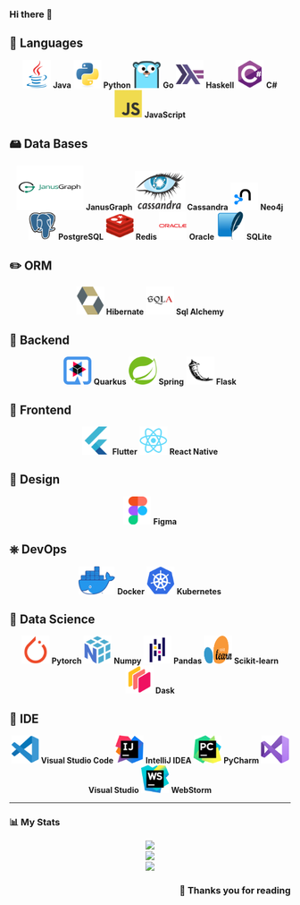 ### Hi there 👋

## 👅 Languages

<div align="center">
    <img src='icons/language/java.svg' width="50" height="50"/> 
    <b>Java</b>
    <img src='icons/language/python.svg' width="50" height="50"/> 
    <b>Python</b>
    <img src='icons/language/go.svg' width="50" height="50"/> 
    <b>Go</b>
    <img src='icons/language/haskell.svg' width="50" height="50"/> 
    <b>Haskell</b>
    <img src='icons/language/csharp.svg' width="50" height="50"/> 
    <b>C#</b>
    <img src='icons/language/javascript.svg' width="50" height="50"/>
    <b>JavaScript</b>
</div>

## 🖴 Data Bases

<div align="center">
    <img src='icons/database/janusgraph.svg' width="120" height="80"/> 
    <b>JanusGraph</b>
    <img src='icons/database/cassandra.svg' width="90" height="70"/> 
    <b>Cassandra</b>
    <img src='icons/database/neo4j.svg' width="50" height="50"/> 
    <b>Neo4j</b>
    <img src='icons/database/postgresql.svg' width="50" height="50"/> 
    <b>PostgreSQL</b>
    <img src='icons/database/redis.svg' width="50" height="50"/> 
    <b>Redis</b>
    <img src='icons/database/oracle.svg' width="50" height="50"/> 
    <b>Oracle</b>
    <img src='icons/database/sqlite.svg' width="50" height="50"/> 
    <b>SQLite</b>
</div>

## ✏️ ORM

<div align="center">
    <img src='icons/orm/hibernate.svg' width="50" height="50"/> 
    <b>Hibernate</b>
    <img src='icons/orm/sqlalchemy.svg' width="50" height="50"/> 
    <b>Sql Alchemy</b>
</div>

## 📡 Backend

<div align="center">
    <img src='icons/backend/quarkus.svg' width="50" height="50"/> 
    <b>Quarkus</b>
    <img src='icons/backend/spring.svg' width="50" height="50"/> 
    <b>Spring</b>
    <img src='icons/backend/flask.svg' width="50" height="50"/> 
    <b>Flask</b>
</div>

## 👀 Frontend

<div align="center">
    <img src='icons/frontend/flutter.svg' width="50" height="50"/> 
    <b>Flutter</b>
    <img src='icons/frontend/react.svg' width="50" height="50"/> 
    <b>React Native</b>
</div>

## 🎨 Design

<div align="center">
    <img src='icons/design/figma.svg' width="50" height="50"/> 
    <b>Figma</b>
</div>

## ⎈ DevOps

<div align="center">
    <img src='icons/devops/docker.webp' width="65" height="50"/> 
    <b>Docker</b>
    <img src='icons/devops/kubernetes.svg' width="50" height="50"/> 
    <b>Kubernetes</b>
</div>

## 🧬 Data Science

<div align="center">
    <img src='icons/data science/pytorch.svg' width="50" height="50"/> 
    <b>Pytorch</b>
    <img src='icons/data science/numpy.svg' width="50" height="50"/> 
    <b>Numpy</b>
    <img src='icons/data science/pandas.svg' width="50" height="50"/> 
    <b>Pandas</b>
    <img src='icons/data science/sklearn.svg' width="50" height="50"/> 
    <b>Scikit-learn</b>
    <img src='icons/data science/dask.svg' width="50" height="50"/> 
    <b>Dask</b>
</div>

## 📝 IDE
<div align="center">
    <img src='icons/ide/vscode.svg' width="50" height="50"/> 
    <b>Visual Studio Code</b>
    <img src='icons/ide/IntelliJ_IDEA.svg' width="50" height="50"/> 
    <b>IntelliJ IDEA</b>
    <img src='icons/ide/PyCharm.svg' width="50" height="50"/> 
    <b>PyCharm</b>
    <img src='icons/ide/Visual_Studio.svg' width="50" height="50"/> 
    <b>Visual Studio</b>
    <img src='icons/ide/WebStorm.svg' width="50" height="50"/> 
    <b>WebStorm</b>
</div>

------------------------------------------------------------------------------

### 📊 My Stats

<div align="center">
    <img src="https://github-readme-streak-stats.herokuapp.com/?user=Uniserg&theme=material-palenight&hide_border=true"/>
</div>

<div align="center">
    <img src="https://github-readme-stats.vercel.app/api?username=Uniserg&show_icons=true&theme=material-palenight&hide=issues,contribs&include_all_commits=true&custom_title=GitHub%20Statistics&hide_border=true"/>
</div> 

<div align="center">
    <img src="https://github-readme-stats.vercel.app/api/top-langs/?username=Uniserg&exclude_repo=Player&theme=material-palenight&layout=compact&langs_count=4&custom_title=Favorite%20Languages&hide_border=true"/>
</div> 

<h3 align="right"> 💜 Thanks you for reading </h3>
<!--
**Uniserg/Uniserg** is a ✨ _special_ ✨ repository because its `README.md` (this file) appears on your GitHub profile.
Here are some ideas to get you started:
- 🔭 I’m currently working on ...
- 🌱 I’m currently learning ...
- 👯 I’m looking to collaborate on ...
- 🤔 I’m looking for help with ...
- 💬 Ask me about ...
- 📫 How to reach me: ...
- 😄 Pronouns: ...
- ⚡ Fun fact: ...
-->
